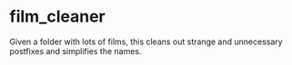film_cleaner
============

Given a folder with lots of films, this cleans out strange and unnecessary postfixes and simplifies the names.